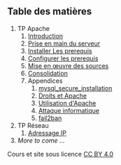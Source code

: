 ## Table des matières
1. TP Apache
	1. [Introduction](./CoursApache/Chapitres/01-Introduction.md)
	2. [Prise en main du serveur](./CoursApache/Chapitres/02-Prise%20en%20main%20du%20serveur.md)
	3. [Installer Les prerequis](./CoursApache/Chapitres/03-Installer%20Les%20prerequis)
	4. [Configurer les prerequis](./CoursApache/Chapitres/04-Configurer%20les%20prerequis.md)
	5. [Mise en œuvre des sources](./CoursApache/Chapitres/05-Deployer%20les%20sources.md)
	6. [Consolidation](./CoursApache/Chapitres/06-Consolidation.md)
	7. Appendices
		1. [mysql_secure_installation](./CoursApache/Appendices/App.01%20mysql_secure_installation.md)
		2. [Droits et Apache](./CoursApache/Appendices/App.02%20droits%20et%20Apache.md)
		3. [Utilisation d'Apache](./CoursApache/Appendices/App.03%20Apache.md)
		4. [Attaque informatique](./CoursApache/Appendices/App.04%20attaque%20informatique.md)
		5. [fail2ban](./CoursApache/Appendices/App.05%20fail2ban.md)
2. TP Réseau
	1. [Adressage IP](./CoursReseau/Chapitres/01-Adressage%20IP.md)
3. *More to come …*
 
Cours et site sous licence [CC BY 4.0](https://creativecommons.org/licenses/by/4.0/deed.fr)





